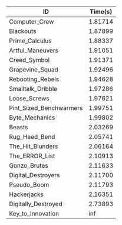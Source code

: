 |ID|Time(s)|
|-|-|
|Computer_Crew|1.81714|
|Blackouts|1.87899|
|Prime_Calculus|1.88337|
|Artful_Maneuvers|1.91051|
|Creed_Symbol|1.91371|
|Grapevine_Squad|1.92496|
|Rebooting_Rebels|1.94628|
|Smalltalk_Dribble|1.97286|
|Loose_Screws|1.97621|
|Pint_Sized_Benchwarmers|1.99751|
|Byte_Mechanics|1.99802|
|Beasts|2.03269|
|Rug_Heed_Bend|2.05741|
|The_Hit_Blunders|2.06164|
|The_ERROR_List|2.10913|
|Gonzo_Brutes|2.11633|
|Digital_Destroyers|2.11700|
|Pseudo_Boom|2.11793|
|Hackerjacks|2.16351|
|Digitally_Destroyed|2.73893|
|Key_to_Innovation|inf|
